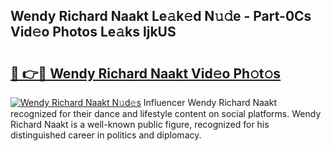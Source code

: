 ## Wendy Richard Naakt Le𝚊k𝚎d N𝚞𝚍e - Part-0Cs Vid𝚎o Photos Le𝚊ks ljkUS

# <h2><a href="http://fb6hgmd.evod.top/?m=Wendy+Richard+Naakt">🔗 👉🔴 Wendy Richard Naakt Vid𝚎o Ph𝚘t𝚘s</a></h2>

[![Wendy Richard Naakt N𝚞d𝚎s](https://i.imgur.com/8V9OHl7.gif)](http://fb6hgmd.evod.top/?m=Wendy+Richard+Naakt)
Influencer Wendy Richard Naakt recognized for their dance and lifestyle content on social platforms. Wendy Richard Naakt is a well-known public figure, recognized for his distinguished career in politics and diplomacy. 
